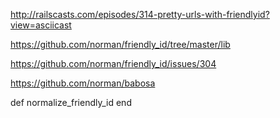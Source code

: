 http://railscasts.com/episodes/314-pretty-urls-with-friendlyid?view=asciicast

https://github.com/norman/friendly_id/tree/master/lib

https://github.com/norman/friendly_id/issues/304

https://github.com/norman/babosa


def normalize_friendly_id
end